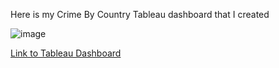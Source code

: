 Here is my Crime By Country Tableau dashboard that I created

![image](https://github.com/NMangi1/NMangi1/assets/169910014/22fc4fef-756e-402b-8e69-77550d954285)

[Link to Tableau Dashboard](https://public.tableau.com/app/profile/nicholas.mangione1725/viz/CrimeByCountry/Dashboard1?publish=yes)

